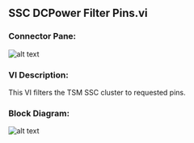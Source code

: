 ## **SSC DCPower Filter Pins.vi**
### Connector Pane:
![alt text](/Instrument%20Control/DCPower/TSM/SSC%20DCPower%20Filter%20Pins.vic.png "SSC DCPower Filter Pins.vi connector pane")

### VI Description:
This VI filters the TSM SSC cluster to requested pins.

### Block Diagram:
![alt text](/Instrument%20Control/DCPower/TSM/SSC%20DCPower%20Filter%20Pins.vid.png "SSC DCPower Filter Pins.vi block diagram")
